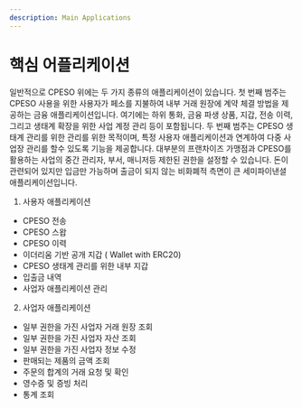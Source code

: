 ```yaml
---
description: Main Applications
---
```


# 핵심 어플리케이션

일반적으로 CPESO 위에는 두 가지 종류의 애플리케이션이 있습니다. 첫 번째 범주는 CPESO 사용을 위한 사용자가 페소를 지불하여 내부 거래 원장에 계약 체결 방법을 제공하는 금융 애플리케이션입니다. 여기에는 하위 통화, 금융 파생 상품, 지갑, 전송 이력, 그리고 생태계 확장을 위한 사업 계정 관리 등이 포함됩니다. 두 번째 범주는 CPESO 생태계 관리를 위한 관리를 위한 목적이며, 특정 사용자 애플리케이션과 연계하여 다중 사업장 관리를 할수 있도록 기능을 제공합니다. 대부분의 프랜차이즈 가맹점과 CPESO를 활용하는 사업의 중간 관리자, 부서, 매니저등 제한된 권한을 설정할 수 있습니다. 돈이 관련되어 있지만 입금만 가능하며 출금이 되지 않는 비화폐적 측면이 큰 세미파이낸셜 애플리케이션입니다.



1. 사용자 애플리케이션

* CPESO 전송
* CPESO 스왑
* CPESO 이력
* 이더리움 기반 공개 지갑 ( Wallet with ERC20)
* CPESO 생태계 관리를 위한 내부 지갑
* 입출금 내역
* 사업자 애플리케이션 관리

2. 사업자 애플리케이션

* 일부 권한을 가진 사업자 거래 원장 조회
* 일부 권한을 가진 사업자 자산 조회
* 일부 권한을 가진 사업자 정보 수정
* 판매되는 제품의 금액 조회
* 주문의 합계의 거래 요청 및 확인
* 영수증 및 증빙 처리
* 통계 조회
